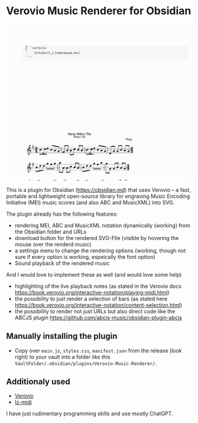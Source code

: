 # Verovio Music Renderer for Obsidian

![](Verovio-Plugin.gif)

This is a plugin for Obsidian (https://obsidian.md) that uses Verovio – a fast, portable and lightweight open-source library for engraving Music Encoding Initiative (MEI) music scores (and also ABC and MusicXML) into SVG.

The plugin already has the following features:
- rendering MEI, ABC and MusicXML notation dynamically (working) from the Obsidian folder and URLs
- download button for the rendered SVG-FIle (visible by hovering the mouse over the renderd music)
- a settings menu to change the rendering options (working, though not sure if every option is working, espeically the font option)
- Sound playback of the rendered music

And I would love to implement these as well (and would love some help)
-  highlighting of the live playback notes (as stated in the Verovio docs https://book.verovio.org/interactive-notation/playing-midi.html)
- the possibility to just render a selection of bars (as stated here https://book.verovio.org/interactive-notation/content-selection.html)
- the possibility to render not just URLs but also direct code like the ABCJS plugin https://github.com/abcjs-music/obsidian-plugin-abcjs


## Manually installing the plugin

- Copy over `main.js`, `styles.css`, `manifest.json` from the release (look right) to your vault into a folder like this `VaultFolder/.obsidian/plugins/Verovio-Music-Renderer/`.

## Additionaly used
- [Verovio](https://github.com/rism-digital/verovio)
- [lz-midi](https://github.com/AAlittleWhite/lz-midi)

I have just rudimentary programming skills and use mostly ChatGPT.
